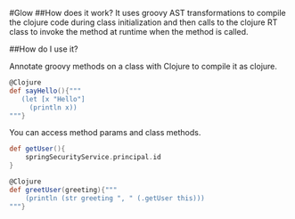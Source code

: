 #Glow
##How does it work?
It uses groovy AST transformations to compile the clojure code during class initialization and then calls to the clojure
RT class to invoke the method at runtime when the method is called.

##How do I use it?


Annotate groovy methods on a class with Clojure to compile it as clojure.

```groovy
@Clojure
def sayHello(){"""
   (let [x "Hello"]
     (println x))
"""}
```

You can access method params and class methods.

```groovy
def getUser(){
    springSecurityService.principal.id
}

@Clojure
def greetUser(greeting){"""
    (println (str greeting ", " (.getUser this)))
"""}